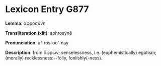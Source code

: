 # Lexicon Entry G877

**Lemma**: ἀφροσύνη

**Transliteration (xlit)**: aphrosýnē

**Pronunciation**: af-ros-oo'-nay

**Description**:
from ἄφρων; senselessness, i.e. (euphemistically) egotism; (morally) recklessness:--folly, foolishly(-ness).
